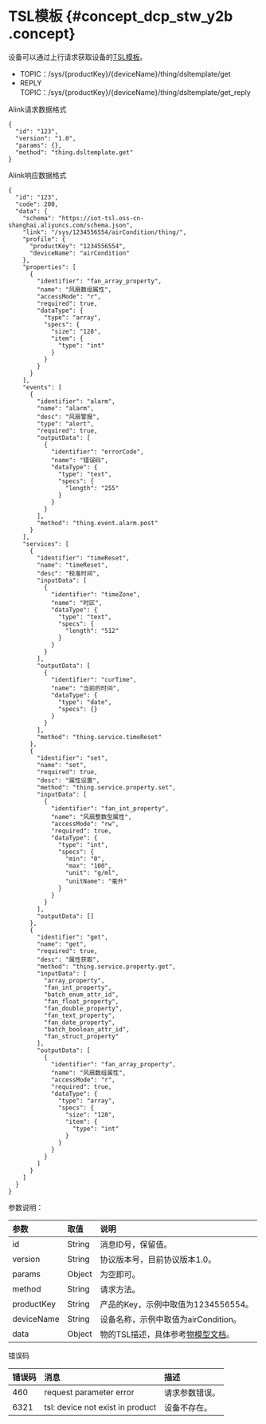 # TSL模板 {#concept_dcp_stw_y2b .concept}

设备可以通过上行请求获取设备的[TSL模板](../../../../../intl.zh-CN/用户指南/产品与设备/物模型/概述.md#)。

-   TOPIC：/sys/\{productKey\}/\{deviceName\}/thing/dsltemplate/get
-   REPLY TOPIC：/sys/\{productKey\}/\{deviceName\}/thing/dsltemplate/get\_reply

Alink请求数据格式

```
{
  "id": "123",
  "version": "1.0",
  "params": {},
  "method": "thing.dsltemplate.get"
}
```

Alink响应数据格式

```
{
  "id": "123",
  "code": 200,
  "data": {
    "schema": "https://iot-tsl.oss-cn-shanghai.aliyuncs.com/schema.json",
    "link": "/sys/1234556554/airCondition/thing/",
    "profile": {
      "productKey": "1234556554",
      "deviceName": "airCondition"
    },
    "properties": [
      {
        "identifier": "fan_array_property",
        "name": "风扇数组属性",
        "accessMode": "r",
        "required": true,
        "dataType": {
          "type": "array",
          "specs": {
            "size": "128",
            "item": {
              "type": "int"
            }
          }
        }
      }
    ],
    "events": [
      {
        "identifier": "alarm",
        "name": "alarm",
        "desc": "风扇警报",
        "type": "alert",
        "required": true,
        "outputData": [
          {
            "identifier": "errorCode",
            "name": "错误码",
            "dataType": {
              "type": "text",
              "specs": {
                "length": "255"
              }
            }
          }
        ],
        "method": "thing.event.alarm.post"
      }
    ],
    "services": [
      {
        "identifier": "timeReset",
        "name": "timeReset",
        "desc": "校准时间",
        "inputData": [
          {
            "identifier": "timeZone",
            "name": "时区",
            "dataType": {
              "type": "text",
              "specs": {
                "length": "512"
              }
            }
          }
        ],
        "outputData": [
          {
            "identifier": "curTime",
            "name": "当前的时间",
            "dataType": {
              "type": "date",
              "specs": {}
            }
          }
        ],
        "method": "thing.service.timeReset"
      },
      {
        "identifier": "set",
        "name": "set",
        "required": true,
        "desc": "属性设置",
        "method": "thing.service.property.set",
        "inputData": [
          {
            "identifier": "fan_int_property",
            "name": "风扇整数型属性",
            "accessMode": "rw",
            "required": true,
            "dataType": {
              "type": "int",
              "specs": {
                "min": "0",
                "max": "100",
                "unit": "g/ml",
                "unitName": "毫升"
              }
            }
          }
        ],
        "outputData": []
      },
      {
        "identifier": "get",
        "name": "get",
        "required": true,
        "desc": "属性获取",
        "method": "thing.service.property.get",
        "inputData": [
          "array_property",
          "fan_int_property",
          "batch_enum_attr_id",
          "fan_float_property",
          "fan_double_property",
          "fan_text_property",
          "fan_date_property",
          "batch_boolean_attr_id",
          "fan_struct_property"
        ],
        "outputData": [
          {
            "identifier": "fan_array_property",
            "name": "风扇数组属性",
            "accessMode": "r",
            "required": true,
            "dataType": {
              "type": "array",
              "specs": {
                "size": "128",
                "item": {
                  "type": "int"
                }
              }
            }
          }
        ]
      }
    ]
  }
}
```

参数说明：

|参数|取值|说明|
|:-|:-|:-|
|id|String|消息ID号，保留值。|
|version|String|协议版本号，目前协议版本1.0。|
|params|Object|为空即可。|
|method|String|请求方法。|
|productKey|String|产品的Key，示例中取值为1234556554。|
|deviceName|String|设备名称，示例中取值为airCondition。|
|data|Object|物的TSL描述，具体参考[物模型文档](../../../../../intl.zh-CN/用户指南/产品与设备/物模型/概述.md#)。|

错误码

|错误码|消息|描述|
|:--|:-|:-|
|460|request parameter error|请求参数错误。|
|6321|tsl: device not exist in product|设备不存在。|

